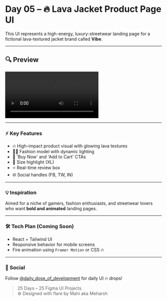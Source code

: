 # Day 05 – 🔥 Lava Jacket Product Page UI

This UI represents a high-energy, luxury-streetwear landing page for a fictional lava-textured jacket brand called **Vibe**.

---

## 🔍 Preview
![preview](./preview.mp4)

---

### ⚡ Key Features

- 🔥 High-impact product visual with glowing lava textures
- 🧑‍💼 Fashion model with dynamic lighting
- 🛒 'Buy Now' and 'Add to Cart' CTAs
- 🧵 Size highlight (XL)
- ⭐ Real-time review box
- 🌐 Social handles (FB, TW, IN)

---

### 💡 Inspiration

Aimed for a niche of gamers, fashion enthusiasts, and streetwear lovers who want **bold and animated** landing pages.

---

### 🛠️ Tech Plan (Coming Soon)

- React + Tailwind UI  
- Responsive behavior for mobile screens  
- Fire animation using `Framer Motion` or CSS 🔥

---

### 🔗 Social

Follow [@daily_dose_of_development](https://instagram.com/daily_dose_of_development) for daily UI 🔥 drops!

> 25 Days – 25 Figma UI Projects  
> ⚙️ Designed with flare by Mahi aka Meharsh
